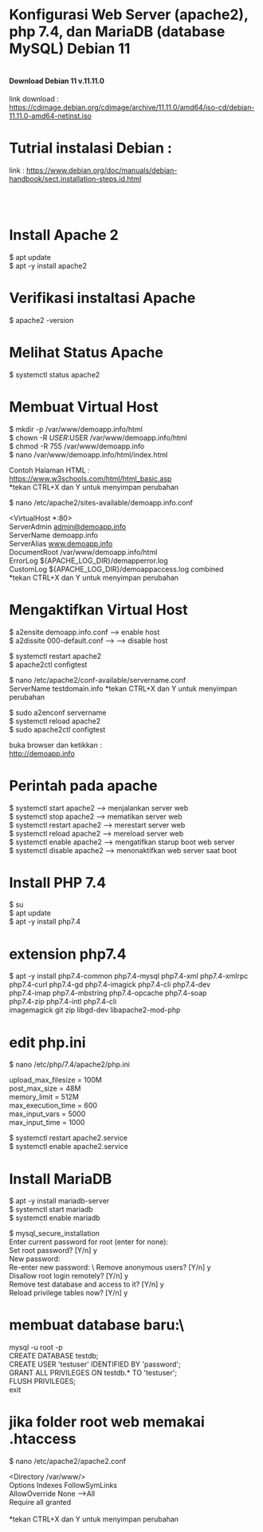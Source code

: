 # Konfigurasi Web Server (apache2), php 7.4, dan MariaDB (database MySQL) Debian 11


# <h4>Download Debian 11 v.11.11.0</h4>
link download : https://cdimage.debian.org/cdimage/archive/11.11.0/amd64/iso-cd/debian-11.11.0-amd64-netinst.iso

# Tutrial instalasi Debian : 
link : https://www.debian.org/doc/manuals/debian-handbook/sect.installation-steps.id.html

<br><br>
# Install Apache 2 
$ apt update\
$ apt -y install apache2

# Verifikasi instaltasi Apache
$ apache2 -version

# Melihat Status Apache
$ systemctl status apache2


# Membuat Virtual Host
$ mkdir -p /var/www/demoapp.info/html \
$ chown -R $USER:$USER /var/www/demoapp.info/html \
$ chmod -R 755 /var/www/demoapp.info \
$ nano /var/www/demoapp.info/html/index.html

Contoh Halaman HTML : \
https://www.w3schools.com/html/html_basic.asp \
*tekan CTRL+X dan Y untuk menyimpan perubahan


$ nano /etc/apache2/sites-available/demoapp.info.conf

<VirtualHost *:80> \
  ServerAdmin admin@demoapp.info \
  ServerName demoapp.info \
  ServerAlias www.demoapp.info \
  DocumentRoot /var/www/demoapp.info/html \
  ErrorLog ${APACHE_LOG_DIR}/demapperror.log \
  CustomLog ${APACHE_LOG_DIR}/demoappaccess.log combined \
</VirtualHost> 
*tekan CTRL+X dan Y untuk menyimpan perubahan


# Mengaktifkan Virtual Host 
$ a2ensite demoapp.info.conf --> enable host \
$ a2dissite 000-default.conf --> --> disable host

$ systemctl restart apache2 \
$ apache2ctl configtest 

$ nano /etc/apache2/conf-available/servername.conf \
ServerName testdomain.info
*tekan CTRL+X dan Y untuk menyimpan perubahan

$ sudo a2enconf servername \
$ systemctl reload apache2 \
$ sudo apache2ctl configtest 

buka browser dan ketikkan : \
http://demoapp.info

# Perintah pada apache
$ systemctl start apache2 --> menjalankan server web\
$ systemctl stop apache2 --> mematikan server web\
$ systemctl restart apache2 --> merestart server web\
$ systemctl reload apache2 --> mereload server web\
$ systemctl enable apache2 --> mengatifkan starup boot web server  \
$ systemctl disable apache2 --> menonaktifkan web server saat boot



# Install PHP 7.4
$ su\
$ apt update\
$ apt -y install php7.4

# extension php7.4
$ apt -y install php7.4-common php7.4-mysql php7.4-xml php7.4-xmlrpc \
php7.4-curl php7.4-gd php7.4-imagick php7.4-cli php7.4-dev \
php7.4-imap php7.4-mbstring php7.4-opcache php7.4-soap \
php7.4-zip php7.4-intl php7.4-cli \
imagemagick git zip libgd-dev libapache2-mod-php 


# edit php.ini
$ nano /etc/php/7.4/apache2/php.ini

upload_max_filesize = 100M \
post_max_size = 48M \
memory_limit = 512M \
max_execution_time = 600 \
max_input_vars = 5000 \
max_input_time = 1000

$ systemctl restart apache2.service\
$ systemctl enable apache2.service

# Install MariaDB
$ apt -y install mariadb-server\
$ systemctl start mariadb\
$ systemctl enable mariadb

$ mysql_secure_installation\
Enter current password for root (enter for none): \
Set root password? [Y/n] y \
New password: \
Re-enter new password: \ 
Remove anonymous users? [Y/n] y \
Disallow root login remotely? [Y/n] y \
Remove test database and access to it? [Y/n] y \
Reload privilege tables now? [Y/n] y

# membuat database baru:\
mysql -u root -p \
CREATE DATABASE testdb; \
CREATE USER 'testuser' IDENTIFIED BY 'password'; \
GRANT ALL PRIVILEGES ON testdb.* TO 'testuser'; \
FLUSH PRIVILEGES; \
exit


# jika folder root web memakai .htaccess
$ nano /etc/apache2/apache2.conf

<Directory /var/www/> \
        Options Indexes FollowSymLinks \
        AllowOverride None -->All \
        Require all granted \
</Directory> \
*tekan CTRL+X dan Y untuk menyimpan perubahan
